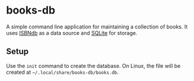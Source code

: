 # books-db

A simple command line application for maintaining a collection of books. It uses [ISBNdb](https://isbndb.com) as a data source and [SQLite](https://www.sqlite.org/index.html) for storage.

## Setup

Use the `init` command to create the database. On Linux, the file will be created at `~/.local/share/books-db/books.db`.
